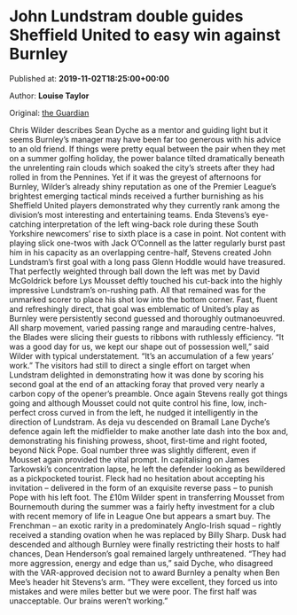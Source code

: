 
# John Lundstram double guides Sheffield United to easy win against Burnley

Published at: **2019-11-02T18:25:00+00:00**

Author: **Louise Taylor**

Original: [the Guardian](https://www.theguardian.com/football/2019/nov/02/sheffield-united-burnley-premier-league-match-report)

Chris Wilder describes Sean Dyche as a mentor and guiding light but it seems Burnley’s manager may have been far too generous with his advice to an old friend.
If things were pretty equal between the pair when they met on a summer golfing holiday, the power balance tilted dramatically beneath the unrelenting rain clouds which soaked the city’s streets after they had rolled in from the Pennines.
Yet if it was the greyest of afternoons for Burnley, Wilder’s already shiny reputation as one of the Premier League’s brightest emerging tactical minds received a further burnishing as his Sheffield United players demonstrated why they currently rank among the division’s most interesting and entertaining teams.
Enda Stevens’s eye-catching interpretation of the left wing-back role during these South Yorkshire newcomers’ rise to sixth place is a case in point. Not content with playing slick one-twos with Jack O’Connell as the latter regularly burst past him in his capacity as an overlapping centre-half, Stevens created John Lundstram’s first goal with a long pass Glenn Hoddle would have treasured.
That perfectly weighted through ball down the left was met by David McGoldrick before Lys Mousset deftly touched his cut-back into the highly impressive Lundstram’s on-rushing path. All that remained was for the unmarked scorer to place his shot low into the bottom corner.
Fast, fluent and refreshingly direct, that goal was emblematic of United’s play as Burnley were persistently second guessed and thoroughly outmanoeuvred. All sharp movement, varied passing range and marauding centre-halves, the Blades were slicing their guests to ribbons with ruthlessly efficiency.
“It was a good day for us, we kept our shape out of possession well,” said Wilder with typical understatement. “It’s an accumulation of a few years’ work.” The visitors had still to direct a single effort on target when Lundstram delighted in demonstrating how it was done by scoring his second goal at the end of an attacking foray that proved very nearly a carbon copy of the opener’s preamble.
Once again Stevens really got things going and although Mousset could not quite control his fine, low, inch-perfect cross curved in from the left, he nudged it intelligently in the direction of Lundstram. As deja vu descended on Bramall Lane Dyche’s defence again left the midfielder to make another late dash into the box and, demonstrating his finishing prowess, shoot, first-time and right footed, beyond Nick Pope.
Goal number three was slightly different, even if Mousset again provided the vital prompt. In capitalising on James Tarkowski’s concentration lapse, he left the defender looking as bewildered as a pickpocketed tourist. Fleck had no hesitation about accepting his invitation – delivered in the form of an exquisite reverse pass – to punish Pope with his left foot.
The £10m Wilder spent in transferring Mousset from Bournemouth during the summer was a fairly hefty investment for a club with recent memory of life in League One but appears a smart buy. The Frenchman – an exotic rarity in a predominately Anglo-Irish squad – rightly received a standing ovation when he was replaced by Billy Sharp.
Dusk had descended and although Burnley were finally restricting their hosts to half chances, Dean Henderson’s goal remained largely unthreatened. “They had more aggression, energy and edge than us,” said Dyche, who disagreed with the VAR-approved decision not to award Burnley a penalty when Ben Mee’s header hit Stevens’s arm. “They were excellent, they forced us into mistakes and were miles better but we were poor. The first half was unacceptable. Our brains weren’t working.”
